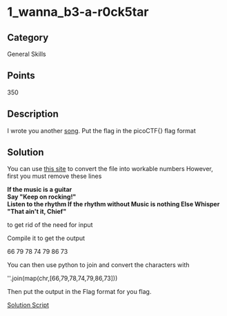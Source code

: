 # 1_wanna_b3-a-r0ck5tar

## Category
General Skills

## Points 
350

## Description
I wrote you another [song](https://2019shell1.picoctf.com/static/0690cdfc040e177175b2822f690ec4e0/lyrics.txt). Put the flag in the picoCTF{} flag format

## Solution
You can use [this site](https://codewithrockstar.com/online) to convert the file into workable numbers
However, first you must remove these lines

**If the music is a guitar                  
Say "Keep on rocking!"                
Listen to the rhythm
If the rhythm without Music is nothing
Else Whisper "That ain't it, Chief"**

to get rid of the need for input

Compile it to get the output

66
79
78
74
79
86
73

You can then use python to join and convert the characters with 

''.join(map(chr,[66,79,78,74,79,86,73]))

Then put the output in the Flag format for you flag.

[Solution Script](https://github.com/NDJSec/PicoCTF-2019-Writeup/blob/master/General_Skills/Warmed_Up/Solution.py)
